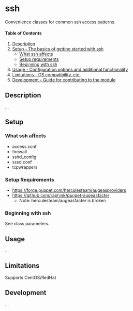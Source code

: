 
# ssh

Convenience classes for common ssh access patterns.


#### Table of Contents

1. [Description](#description)
2. [Setup - The basics of getting started with ssh](#setup)
    * [What ssh affects](#what-ssh-affects)
    * [Setup requirements](#setup-requirements)
    * [Beginning with ssh](#beginning-with-ssh)
3. [Usage - Configuration options and additional functionality](#usage)
4. [Limitations - OS compatibility, etc.](#limitations)
5. [Development - Guide for contributing to the module](#development)

## Description

...


## Setup

### What ssh affects

* access.conf
* firewall
* sshd_config
* sssd.conf
* tcpwrappers

### Setup Requirements

* https://forge.puppet.com/herculesteam/augeasproviders
* https://github.com/raphink/puppet-augeasfacter
  - Note: herculesteam/augeasfacter is broken

### Beginning with ssh

See class parameters.

## Usage

...

## Limitations

Supports CentOS/RedHat

## Development

...
